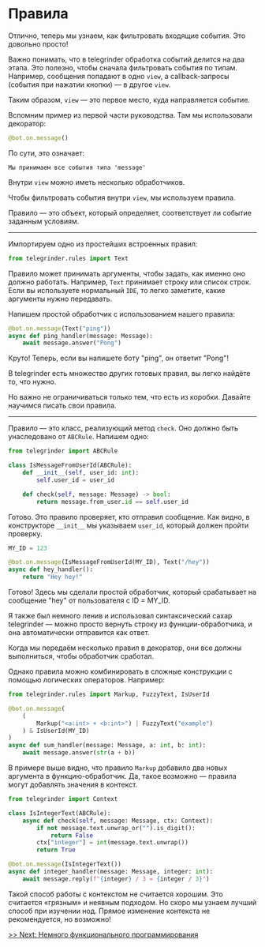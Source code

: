 # Правила

Отлично, теперь мы узнаем, как фильтровать входящие события. Это довольно просто!

Важно понимать, что в telegrinder обработка событий делится на два этапа. Это полезно, чтобы сначала фильтровать события по типам. Например, сообщения попадают в одно `view`, а callback-запросы (события при нажатии кнопки) — в другое `view`.

Таким образом, `view` — это первое место, куда направляется событие.

Вспомним пример из первой части руководства. Там мы использовали декоратор:

```python
@bot.on.message()
```

По сути, это означает:

```
Мы принимаем все события типа 'message'
```

Внутри `view` можно иметь несколько обработчиков.

Чтобы фильтровать события внутри `view`, мы используем правила.

Правило — это объект, который определяет, соответствует ли событие заданным условиям.

---

Импортируем одно из простейших встроенных правил:

```python
from telegrinder.rules import Text
```

Правило может принимать аргументы, чтобы задать, как именно оно должно работать. Например, `Text` принимает строку или список строк. Если вы используете нормальный `IDE`, то легко заметите, какие аргументы нужно передавать.

Напишем простой обработчик с использованием нашего правила:


```python
@bot.on.message(Text("ping"))
async def ping_handler(message: Message):
    await message.answer("Pong")
```

Круто! Теперь, если вы напишете боту "ping", он ответит "Pong"!

В telegrinder есть множество других готовых правил, вы легко найдёте то, что нужно.

Но важно не ограничиваться только тем, что есть из коробки. Давайте научимся писать свои правила.

---

Правило — это класс, реализующий метод `check`. Оно должно быть унаследовано от `ABCRule`. Напишем одно:

```python
from telegrinder import ABCRule

class IsMessageFromUserId(ABCRule):
    def __init__(self, user_id: int):
        self.user_id = user_id

    def check(self, message: Message) -> bool:
        return message.from_user.id == self.user_id
```

Готово. Это правило проверяет, кто отправил сообщение. Как видно, в конструкторе `__init__` мы указываем `user_id`, который должен пройти проверку.

```python
MY_ID = 123

@bot.on.message(IsMessageFromUserId(MY_ID), Text("/hey"))
async def hey_handler():
    return "Hey hey!"
```

Готово! Здесь мы сделали простой обработчик, который срабатывает на сообщение "hey" от пользователя с ID = MY_ID.

Я также был немного ленив и использовал синтаксический сахар telegrinder — можно просто вернуть строку из функции-обработчика, и она автоматически отправится как ответ.

Когда мы передаём несколько правил в декоратор, они все должны выполниться, чтобы обработчик сработал.

Однако правила можно комбинировать в сложные конструкции с помощью логических операторов. Например:

```python
from telegrinder.rules import Markup, FuzzyText, IsUserId

@bot.on.message(
    (
        Markup("<a:int> + <b:int>") | FuzzyText("example")
    ) & IsUserId(MY_ID)
)
async def sum_handler(message: Message, a: int, b: int):
    await message.answer(str(a + b))
```

В примере выше видно, что правило `Markup` добавило два новых аргумента в функцию-обработчик. Да, такое возможно — правила могут добавлять значения в контекст.

```python
from telegrinder import Context

class IsIntegerText(ABCRule):
    async def check(self, message: Message, ctx: Context):
        if not message.text.unwrap_or("").is_digit():
            return False
        ctx["integer"] = int(message.text.unwrap())
        return True

@bot.on.message(IsIntegerText())
async def integer_handler(message: Message, integer: int):
    await message.reply(f"{integer} / 3 = {integer / 3}")
```

Такой способ работы с контекстом не считается хорошим. Это считается «грязным» и неявным подходом. Но скоро мы узнаем лучший способ при изучении нод. Прямое изменение контекста не рекомендуется, но возможно!

[>> Next: Немного функционального программирования](3_functional_bits.md)

